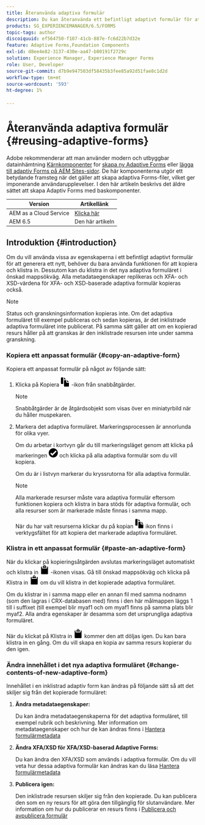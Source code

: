 ```yaml
---
title: Återanvända adaptiva formulär
description: Du kan återanvända ett befintligt adaptivt formulär för att skapa nya adaptiva formulär.
products: SG_EXPERIENCEMANAGER/6.5/FORMS
topic-tags: author
discoiquuid: ef564750-f107-41cb-887e-fc6d22b7d32e
feature: Adaptive Forms,Foundation Components
exl-id: d8ee4e82-3137-430e-aa47-b00191f2729c
solution: Experience Manager, Experience Manager Forms
role: User, Developer
source-git-commit: d7b9e947503df58435b3fee85a92d51fae8c1d2d
workflow-type: tm+mt
source-wordcount: '593'
ht-degree: 1%

---
```


# Återanvända adaptiva formulär {#reusing-adaptive-forms}

<span class="preview"> Adobe rekommenderar att man använder modern och utbyggbar datainhämtning [Kärnkomponenter](https://experienceleague.adobe.com/docs/experience-manager-core-components/using/adaptive-forms/introduction.html) for [skapa ny Adaptive Forms](/help/forms/using/create-an-adaptive-form-core-components.md) eller [lägga till adaptiv Forms på AEM Sites-sidor](/help/forms/using/create-or-add-an-adaptive-form-to-aem-sites-page.md). De här komponenterna utgör ett betydande framsteg när det gäller att skapa adaptiva Forms-filer, vilket ger imponerande användarupplevelser. I den här artikeln beskrivs det äldre sättet att skapa Adaptiv Forms med baskomponenter. </span>

| Version | Artikellänk |
| -------- | ---------------------------- |
| AEM as a Cloud Service | [Klicka här](https://experienceleague.adobe.com/docs/experience-manager-cloud-service/content/forms/adaptive-forms-authoring/authoring-adaptive-forms-foundation-components/manage-metadata/reusing-adaptive-forms.html) |
| AEM 6.5 | Den här artikeln |

## Introduktion {#introduction}

Om du vill använda vissa av egenskaperna i ett befintligt adaptivt formulär för att generera ett nytt, behöver du bara använda funktionen för att kopiera och klistra in. Dessutom kan du klistra in det nya adaptiva formuläret i önskad mappsökväg. Alla metadataegenskaper replikeras och XFA- och XSD-värdena för XFA- och XSD-baserade adaptiva formulär kopieras också.

>[!NOTE]
>
>Status och granskningsinformation kopieras inte. Om det adaptiva formuläret till exempel publiceras och sedan kopieras, är det inklistrade adaptiva formuläret inte publicerat. På samma sätt gäller att om en kopierad resurs håller på att granskas är den inklistrade resursen inte under samma granskning.

### Kopiera ett anpassat formulär {#copy-an-adaptive-form}

Kopiera ett anpassat formulär på något av följande sätt:

1. Klicka på Kopiera ![aem6forms_copy](assets/aem6forms_copy.png) -ikon från snabbåtgärder.

   >[!NOTE]
   >
   >Snabbåtgärder är de åtgärdsobjekt som visas över en miniatyrbild när du håller muspekaren.

1. Markera det adaptiva formuläret. Markeringsprocessen är annorlunda för olika vyer.

   Om du arbetar i kortvyn går du till markeringsläget genom att klicka på markeringen ![aem6forms_check-circle](assets/aem6forms_check-circle.png) och klicka på alla adaptiva formulär som du vill kopiera.

   Om du är i listvyn markerar du kryssrutorna för alla adaptiva formulär.

   >[!NOTE]
   >
   >Alla markerade resurser måste vara adaptiva formulär eftersom funktionen kopiera och klistra in bara stöds för adaptiva formulär, och alla resurser som är markerade måste finnas i samma mapp.

   När du har valt resurserna klickar du på kopian ![aem6forms_copy](assets/aem6forms_copy.png) ikon finns i verktygsfältet för att kopiera det markerade adaptiva formuläret.

### Klistra in ett anpassat formulär {#paste-an-adaptive-form}

När du klickar på kopieringsåtgärden avslutas markeringsläget automatiskt och klistra in ![aem6forms_paste](assets/aem6forms_paste.png) -ikonen visas. Gå till önskad mappsökväg och klicka på Klistra in ![aem6forms_paste](assets/aem6forms_paste.png) om du vill klistra in det kopierade adaptiva formuläret.

Om du klistrar in i samma mapp eller en annan fil med samma nodnamn (som den lagras i CRX-databasen med) finns i den här målmappen läggs 1 till i suffixet (till exempel blir myaf1 och om myaf1 finns på samma plats blir myaf2. Alla andra egenskaper är desamma som det ursprungliga adaptiva formuläret.

När du klickat på Klistra in ![aem6forms_paste](assets/aem6forms_paste.png) kommer den att döljas igen. Du kan bara klistra in en gång. Om du vill skapa en kopia av samma resurs kopierar du den igen.

### Ändra innehållet i det nya adaptiva formuläret {#change-contents-of-new-adaptive-form}

Innehållet i en inklistrad adaptiv form kan ändras på följande sätt så att det skiljer sig från det kopierade formuläret:

1. **Ändra metadataegenskaper:**

   Du kan ändra metadataegenskaperna för det adaptiva formuläret, till exempel rubrik och beskrivning. Mer information om metadataegenskaper och hur de kan ändras finns i [Hantera formulärmetadata](/help/forms/using/manage-form-metadata.md)

1. **Ändra XFA/XSD för XFA/XSD-baserad Adaptive Forms:**

   Du kan ändra den XFA/XSD som används i adaptiva formulär. Om du vill veta hur dessa adaptiva formulär kan ändras kan du läsa [Hantera formulärmetadata](/help/forms/using/manage-form-metadata.md)

1. **Publicera igen:**

   Den inklistrade resursen skiljer sig från den kopierade. Du kan publicera den som en ny resurs för att göra den tillgänglig för slutanvändare. Mer information om hur du publicerar en resurs finns i [Publicera och avpublicera formulär](/help/forms/using/publishing-unpublishing-forms.md)
